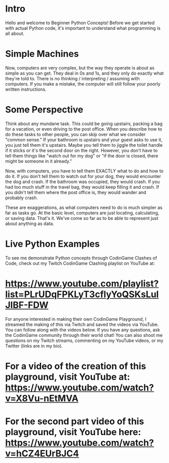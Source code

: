 # Intro

Hello and welcome to Beginner Python Concepts! Before we get started with actual Python code, it's important to understand what programming is all about.

# Simple Machines

Now, computers are very complex, but the way they operate is about as simple as you can get. They deal in 0s and 1s, and they only do exactly what they're told
to. There is no thinking / interpreting / assuming with computers. If you make a mistake, the computer will still follow your poorly written instructions. 

# Some Perspective

Think about any mundane task. This could be going upstairs, packing a bag for a vacation, or even driving to the post office. When you describe how to
do these tasks to other people, you can skip over what we consider "common sense." If your bathroom is upstairs and your guest asks to use it, you just tell them
it's upstairs. Maybe you tell them to jiggle the toilet handle if it sticks or it's the second door on the right. However, you don't have to tell them things
like "watch out for my dog" or "if the door is closed, there might be someone in it already." 

Now, with computers, you have to tell them EXACTLY what to do and how to do it. If you don't tell them to watch out for your dog, they would encounter the dog 
and crash. If the bathroom was occupied, they would crash. If you had too much stuff in the travel bag, they would keep filling it and crash. If you didn't 
tell them where the post office is, they would wander and probably crash. 

These are exaggerations, as what computers need to do is much simpler as far as tasks go. At the basic level, computers are just locating, calculating, or saving
data. That's it. We've come so far as to be able to represent just about anything as data.

# Live Python Examples

To see me demonstrate Python concepts through CodinGame Clashes of Code, check out my Twitch CodinGame Clashing playlist on YouTube at:
# https://www.youtube.com/playlist?list=PLrUDqFPKLyT3cflyYoQSKsLulJlBF-FDW

For anyone interested in making their own CodinGame Playground, I streamed the making of this via Twitch and saved the videos via YouTube. You can follow 
along with the videos below. If you have any questions, ask the CodinGame community through their world chat! You can also shoot me questions on my Twitch
streams, commenting on my YouTube videos, or my Twitter (links are in my bio). 

# For a video of the creation of this playground, visit YouTube at: https://www.youtube.com/watch?v=X8Vu-nEtMVA

# For the second part video of this playground, visit YouTube here: https://www.youtube.com/watch?v=hCZ4EUrBJC4